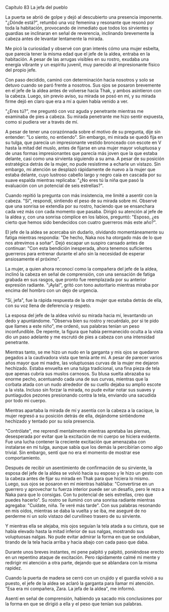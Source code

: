 
Capítulo 83 La jefa del pueblo

La puerta se abrió de golpe y dejó al descubierto una presencia imponente. "¿Dónde está?", retumbó una voz femenina y resonante que resonó por toda la habitación, provocando de inmediato que todos los sirvientes y guardias se inclinaran en señal de reverencia, inclinando brevemente la cabeza antes de levantar lentamente la mirada.

Me picó la curiosidad y observé con gran interés cómo una mujer esbelta, que parecía tener la misma edad que el jefe de la aldea, entraba en la habitación. A pesar de las arrugas visibles en su rostro, exudaba una energía vibrante y un espíritu juvenil, muy parecido al impresionante físico del propio jefe.

Con paso decidido, caminó con determinación hacia nosotros y solo se detuvo cuando se paró frente a nosotros. Sus ojos se posaron brevemente en el jefe de la aldea antes de volverse hacia Thak, y ambos asintieron con la cabeza. Luego, sin previo aviso, su mirada se posó en mí, y su mirada firme dejó en claro que era a mí a quien había venido a ver.

"¿Eres tú?", me preguntó con voz aguda y penetrante mientras me examinaba de pies a cabeza. Su mirada penetrante me hizo sentir expuesta, como si pudiera ver a través de mí.

A pesar de tener una corazónnada sobre el motivo de su pregunta, dije sin entender: "Lo siento, no entiendo". Sin embargo, mi mirada se quedó fija en su tulga, que parecía un impresionante vestido bronceado con escote en V hasta la mitad del muslo, antes de fijarse en una mujer mayor voluptuosa y de unas formas impresionantes que parecía más joven que la que estaba delante, casi como una sirvienta siguiendo a su ama. A pesar de su posición estratégica detrás de la mujer, no pude resistirme a echarle un vistazo. Sin embargo, mi atención se desplazó rápidamente de nuevo a la mujer que estaba delante, cuyo lustroso cabello largo y negro caía en cascada por su suave espalda mientras replicaba: "¿No eres tú la niña que pasó la evaluación con un potencial de seis estrellas?".

Cuando repitió la pregunta con más insistencia, me limité a asentir con la cabeza. "Sí", respondí, sintiendo el peso de su mirada sobre mí. Observé que una sonrisa se extendía por su rostro, haciendo que se ensanchara cada vez más con cada momento que pasaba. Dirigió su atención al jefe de la aldea y, con una sonrisa cómplice en los labios, preguntó: "Esposo, ¿es cierto que hemos sido bendecidos con cuatro guerreros más este año?".

El jefe de la aldea se acercaba sin dudarlo, olvidando momentáneamente su fatiga mientras respondía: "De hecho, Naka nos ha otorgado más de lo que nos atrevimos a soñar". Dejó escapar un suspiro cansado antes de continuar: "Con esta bendición inesperada, ahora tenemos suficientes guerreros para entrenar durante el año sin la necesidad de esperar ansiosamente el próximo".

La mujer, a quien ahora reconocí como la compañera del jefe de la aldea, inclinó la cabeza en señal de comprensión, con una sensación de fatiga grabada en sus rasgos, que pronto fue reemplazada por su anterior expresión radiante. "¡Ayla!", gritó con tono autoritario mientras miraba por encima del hombro con un dejo de urgencia.

"Sí, jefa", fue la rápida respuesta de la otra mujer que estaba detrás de ella, con su voz llena de deferencia y respeto.

La esposa del jefe de la aldea volvió su mirada hacia mí, levantando un dedo y apuntándome. "Observa bien su rostro y recuérdalo, por si te pido que llames a este niño", me ordenó, sus palabras tenían un peso inconfundible. De repente, la figura que había permanecido oculta a la vista dio un paso adelante y me escrutó de pies a cabeza con una intensidad penetrante.

Mientras tanto, se me hizo un nudo en la garganta y mis ojos se quedaron pegados a la cautivadora vista que tenía ante mí. A pesar de parecer varios años mayor que mi madre, las voluptuosas curvas de la mujer me dejaron hechizado. Estaba envuelta en una tulga tradicional, una fina pieza de tela que apenas cubría sus muslos carnosos. Su blusa suelta abrazaba su enorme pecho, acentuando cada una de sus curvas, mientras que la corbata atada con un nudo alrededor de su cuello dejaba su amplio escote a la vista. Incluso sin forzar la mirada, no pude evitar notar sus suaves y puntiagudos pezones presionando contra la tela, enviando una sacudida por todo mi cuerpo.

Mientras apartaba la mirada de mí y asentía con la cabeza a la cacique, la mujer regresó a su posición detrás de ella, dejándome sintiéndome hechizado y tentado por su sola presencia.

"Contrólate", me reprendí mentalmente mientras apretaba las piernas, desesperada por evitar que la excitación de mi cuerpo se hiciera evidente. Fue una lucha contener la creciente excitación que amenazaba con instalarse en mi tulga, aunque sabía que los demás la percibirían como algo trivial. Sin embargo, sentí que no era el momento de mostrar ese comportamiento.

Después de recibir un asentimiento de confirmación de su sirviente, la esposa del jefe de la aldea se volvió hacia su esposo y le hizo un gesto con la cabeza antes de fijar su mirada en Thak para que hiciera lo mismo. Luego, sus ojos se posaron en mí mientras hablaba: "Convertirse en un guerrero y aprovechar tu fuerza interior puede ser un desafío, pero le rezo a Naka para que lo consigas. Con tu potencial de seis estrellas, creo que puedes hacerlo". Su rostro se iluminó con una sonrisa radiante mientras agregaba: "Cuídate, niña. Te veré más tarde". Con sus palabras resonando en mis oídos, mientras se daba la vuelta y se iba, me aseguré de no perderme ni un solo vistazo del curvilíneo trasero de su sirviente.

Y mientras ella se alejaba, mis ojos seguían la tela atada a su cintura, que se había elevado hasta la mitad inferior de sus nalgas, mostrando sus voluptuosas nalgas. No pude evitar admirar la forma en que se ondulaban, tirando de la tela hacia arriba y hacia abajo con cada paso que daba.

Durante unos breves instantes, mi pene palpitó y palpitó, poniéndose erecto en un repentino ataque de excitación. Pero rápidamente calmé mi mente y redirigir mi atención a otra parte, dejando que se ablandara con la misma rapidez.

Cuando la puerta de madera se cerró con un crujido y el guardia volvió a su puesto, el jefe de la aldea se aclaró la garganta para llamar mi atención. "Esa era mi compañera, Zara. La jefa de la aldea", me informó.

Asentí en señal de comprensión, habiendo ya sacado mis conclusiones por la forma en que se dirigió a ella y el peso que tenían sus palabras.